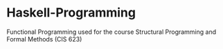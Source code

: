 # Haskell-Programming
Functional Programming used for the course Structural Programming and Formal Methods (CIS 623)
